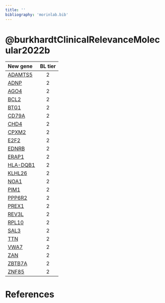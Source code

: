 ```yaml
---
title: ''
bibliography: 'morinlab.bib'
---
```


# @burkhardtClinicalRelevanceMolecular2022b
|New gene|BL tier|
|:-|:-:|
|[ADAMTS5](ADAMTS5)|2 |
|[ADNP](ADNP)|2 |
|[AGO4](AGO4)|2 |
|[BCL2](BCL2)|2 |
|[BTG1](BTG1)|2 |
|[CD79A](CD79A)|2 |
|[CHD4](CHD4)|2 |
|[CPXM2](CPXM2)|2 |
|[E2F2](E2F2)|2 |
|[EDNRB](EDNRB)|2 |
|[ERAP1](ERAP1)|2 |
|[HLA-DQB1](HLA-DQB1)|2 |
|[KLHL26](KLHL26)|2 |
|[NOA1](NOA1)|2 |
|[PIM1](PIM1)|2 |
|[PPP6R2](PPP6R2)|2 |
|[PREX1](PREX1)|2 |
|[REV3L](REV3L)|2 |
|[RPL10](RPL10)|2 |
|[SAL3](SAL3)|2 |
|[TTN](TTN)|2 |
|[VWA7](VWA7)|2 |
|[ZAN](ZAN)|2 |
|[ZBTB7A](ZBTB7A)|2 |
|[ZNF85](ZNF85)|2 |

# References

